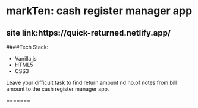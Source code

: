<h1>markTen: cash register manager app</h1>
<h2>site link:https://quick-returned.netlify.app/ </h2>

####Tech Stack:

- Vanilla.js
- HTML5
- CSS3

<p>Leave your difficult task to find return amount nd no.of notes from bill amount to the cash register manager app.</p>
=======
